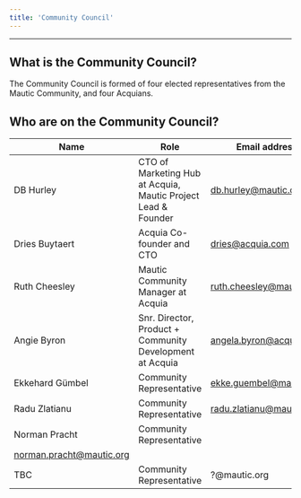 ```yaml
---
title: 'Community Council'
---
```


---
## What is the Community Council?

The Community Council is formed of four elected representatives from the Mautic Community, and four Acquians.  

## Who are on the Community Council?

| Name      | Role     | Email address |
|-----------|--------------------|-----------------------|
| DB Hurley | CTO of Marketing Hub at Acquia, Mautic Project Lead & Founder | db.hurley@mautic.org            | 
| Dries Buytaert | Acquia Co-founder and CTO | dries@acquia.com            | 
| Ruth Cheesley | Mautic Community Manager at Acquia | ruth.cheesley@mautic.org            | 
| Angie Byron | Snr. Director, Product + Community Development at Acquia | angela.byron@acquia.com            | 
| Ekkehard Gümbel  | Community Representative | ekke.guembel@mautic.org            | 
| Radu Zlatianu  | Community Representative | radu.zlatianu@mautic.org            | 
| Norman Pracht  | Community Representative | 	
norman.pracht@mautic.org            | 
| TBC | Community Representative | ?@mautic.org            | 
